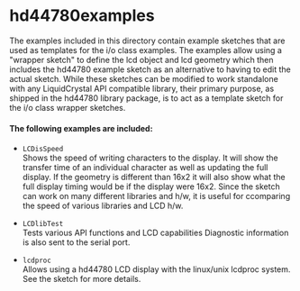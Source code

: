 hd44780examples
===============

The examples included in this directory contain example sketches that are used as templates for the i/o class examples.
The examples allow using a "wrapper sketch" to define the lcd object
and lcd geometry which then includes the hd44780 example sketch as an
alternative to having to edit the actual sketch.
While these sketches can be modified to work standalone with any LiquidCrystal API compatible library, their primary purpose, as shipped in the hd44780 library package, is to act as a template sketch for the i/o class wrapper sketches.

#### The following examples are included:

- `LCDisSpeed`<br>
Shows the speed of writing characters to the display.
It will show the transfer time of an individual character as well as updating
the full display. If the geometry is different than 16x2 it will also show what the full display timing would be if the display were 16x2.
Since the sketch can work on many different libraries and h/w, it is useful for ccomparing the speed of various libraries and LCD h/w.

- `LCDlibTest`<br>
Tests various API functions and LCD capabilities
Diagnostic information is also sent to the serial port.

- `lcdproc`<br>
Allows using a hd44780 LCD display with the linux/unix
lcdproc system. See the sketch for more details.
